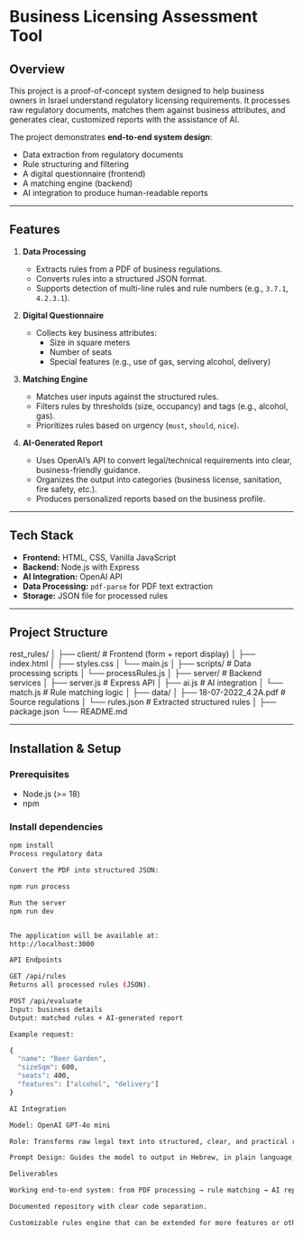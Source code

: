 # Business Licensing Assessment Tool

## Overview
This project is a proof-of-concept system designed to help business owners in Israel understand regulatory licensing requirements. It processes raw regulatory documents, matches them against business attributes, and generates clear, customized reports with the assistance of AI.

The project demonstrates **end-to-end system design**:
- Data extraction from regulatory documents  
- Rule structuring and filtering  
- A digital questionnaire (frontend)  
- A matching engine (backend)  
- AI integration to produce human-readable reports  

---

## Features
1. **Data Processing**
   - Extracts rules from a PDF of business regulations.
   - Converts rules into a structured JSON format.
   - Supports detection of multi-line rules and rule numbers (e.g., `3.7.1`, `4.2.3.1`).

2. **Digital Questionnaire**
   - Collects key business attributes:
     - Size in square meters
     - Number of seats
     - Special features (e.g., use of gas, serving alcohol, delivery)

3. **Matching Engine**
   - Matches user inputs against the structured rules.
   - Filters rules by thresholds (size, occupancy) and tags (e.g., alcohol, gas).
   - Prioritizes rules based on urgency (`must`, `should`, `nice`).

4. **AI-Generated Report**
   - Uses OpenAI’s API to convert legal/technical requirements into clear, business-friendly guidance.
   - Organizes the output into categories (business license, sanitation, fire safety, etc.).
   - Produces personalized reports based on the business profile.

---

## Tech Stack
- **Frontend:** HTML, CSS, Vanilla JavaScript  
- **Backend:** Node.js with Express  
- **AI Integration:** OpenAI API  
- **Data Processing:** `pdf-parse` for PDF text extraction  
- **Storage:** JSON file for processed rules  

---

## Project Structure
rest_rules/
│
├── client/ # Frontend (form + report display)
│ ├── index.html
│ ├── styles.css
│ └── main.js
│
├── scripts/ # Data processing scripts
│ └── processRules.js
│
├── server/ # Backend services
│ ├── server.js # Express API
│ ├── ai.js # AI integration
│ └── match.js # Rule matching logic
│
├── data/
│ ├── 18-07-2022_4.2A.pdf # Source regulations
│ └── rules.json # Extracted structured rules
│
├── package.json
└── README.md

---

## Installation & Setup

### Prerequisites
- Node.js (>= 18)
- npm

### Install dependencies
```bash
npm install
Process regulatory data

Convert the PDF into structured JSON:

npm run process

Run the server
npm run dev


The application will be available at:
http://localhost:3000

API Endpoints

GET /api/rules
Returns all processed rules (JSON).

POST /api/evaluate
Input: business details
Output: matched rules + AI-generated report

Example request:

{
  "name": "Beer Garden",
  "sizeSqm": 600,
  "seats": 400,
  "features": ["alcohol", "delivery"]
}

AI Integration

Model: OpenAI GPT-4o mini

Role: Transforms raw legal text into structured, clear, and practical reports.

Prompt Design: Guides the model to output in Hebrew, in plain language, divided into categories.

Deliverables

Working end-to-end system: from PDF processing → rule matching → AI report generation.

Documented repository with clear code separation.

Customizable rules engine that can be extended for more features or other domains.
